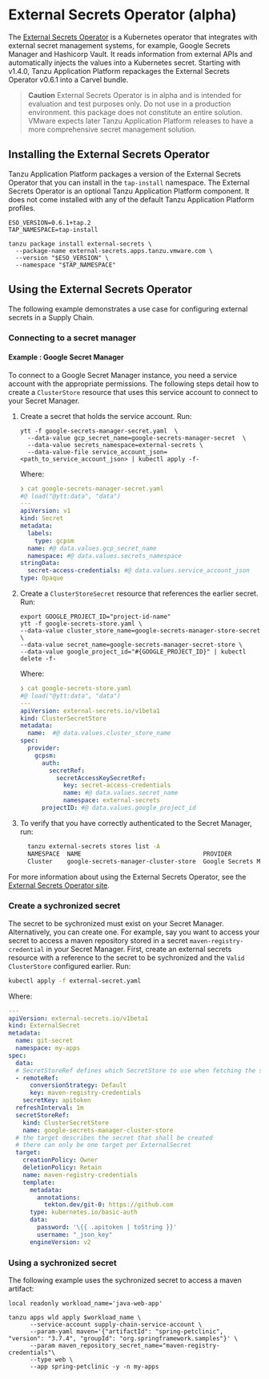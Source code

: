 # External Secrets Operator (alpha)

The [External Secrets Operator](https://external-secrets.io) is a Kubernetes
operator that integrates with external secret management systems, for example,
Google Secrets Manager and Hashicorp Vault. It reads information from external
APIs and automatically injects the values into a Kubernetes secret. Starting
with v1.4.0, Tanzu Application Platform repackages the External Secrets Operator
v0.6.1 into a Carvel bundle.

>**Caution** External Secrets Operator is in alpha and is intended for
>evaluation and test purposes only. Do not use in a production environment.
>this package does not constitute an entire solution.
>VMware expects later Tanzu Application Platform releases to have a more comprehensive
>secret management solution.

## Installing the External Secrets Operator

Tanzu Application Platform packages a version of the External Secrets Operator
that you can install in the `tap-install` namespace.  The External Secrets
Operator is an optional Tanzu Application Platform component. It does not come installed with any of
the default Tanzu Application Platform profiles.

```console
ESO_VERSION=0.6.1+tap.2
TAP_NAMESPACE=tap-install

tanzu package install external-secrets \
  --package-name external-secrets.apps.tanzu.vmware.com \
  --version "$ESO_VERSION" \
  --namespace "$TAP_NAMESPACE"
```

## Using the External Secrets Operator

The following example demonstrates a use case for configuring external
secrets in a Supply Chain.

### Connecting to a secret manager

#### Example : Google Secret Manager

To connect to a Google Secret Manager instance, you need a service account with the appropriate
permissions. The following steps detail how to create a `ClusterStore` resource
that uses this service account to connect to your Secret Manager.

1. Create a secret that holds the service account. Run:

    ```console
    ytt -f google-secrets-manager-secret.yaml  \
      --data-value gcp_secret_name=google-secrets-manager-secret  \
      --data-value secrets_namespace=external-secrets \
      --data-value-file service_account_json=<path_to_service_account_json> | kubectl apply -f-
    ```

    Where:

    ```yaml
    ❯ cat google-secrets-manager-secret.yaml
    #@ load("@ytt:data", "data")
    ---
    apiVersion: v1
    kind: Secret
    metadata:
      labels:
        type: gcpsm
      name: #@ data.values.gcp_secret_name
      namespace: #@ data.values.secrets_namespace
    stringData:
      secret-access-credentials: #@ data.values.service_account_json
    type: Opaque
    ```

2. Create a `ClusterStoreSecret` resource that references the earlier secret. Run:

    ```console
    export GOOGLE_PROJECT_ID="project-id-name"
    ytt -f google-secrets-store.yaml \
    --data-value cluster_store_name=google-secrets-manager-store-secret \
    --data-value secret_name=google-secrets-manager-secret-store \
    --data-value google_project_id="#{GOOGLE_PROJECT_ID}" | kubectl delete -f-
    ```

    Where:

    ```yaml
    ❯ cat google-secrets-store.yaml
    #@ load("@ytt:data", "data")
    ---
    apiVersion: external-secrets.io/v1beta1
    kind: ClusterSecretStore
    metadata:
      name:  #@ data.values.cluster_store_name
    spec:
      provider:
        gcpsm:
          auth:
            secretRef:
              secretAccessKeySecretRef:
                key: secret-access-credentials
                name: #@ data.values.secret_name
                namespace: external-secrets
          projectID: #@ data.values.google_project_id
    ```

3. To verify that you have correctly authenticated to the Secret Manager, run:

    ```sh
      tanzu external-secrets stores list -A
      NAMESPACE  NAME                                  PROVIDER                STATUS
      Cluster    google-secrets-manager-cluster-store  Google Secrets Manager  Valid
    ```

For more information about using the External Secrets Operator,
see the [External Secrets Operator
site](https://external-secrets.io).

### Create a sychronized secret

The secret to be sychronized must exist on your Secret Manager. Alternatively, you
can create one. For example, say you want to access your secret to access a
maven repository stored in a secret `maven-registry-credential` in your Secret
Manager. First, create an external secrets resource with a reference to the
secret to be sychronized and the `Valid` `ClusterStore` configured earlier. Run:

```sh
kubectl apply -f external-secret.yaml
```

Where:

```yaml
---
apiVersion: external-secrets.io/v1beta1
kind: ExternalSecret
metadata:
  name: git-secret
  namespace: my-apps
spec:
  data:
  # SecretStoreRef defines which SecretStore to use when fetching the secret data
  - remoteRef:
      conversionStrategy: Default
      key: maven-registry-credentials
    secretKey: apitoken
  refreshInterval: 1m
  secretStoreRef:
    kind: ClusterSecretStore
    name: google-secrets-manager-cluster-store
  # the target describes the secret that shall be created
  # there can only be one target per ExternalSecret
  target:
    creationPolicy: Owner
    deletionPolicy: Retain
    name: maven-registry-credentials
    template:
      metadata:
        annotations:
          tekton.dev/git-0: https://github.com
      type: kubernetes.io/basic-auth
      data:
        password: '\{{ .apitoken | toString }}'
        username: "_json_key"
      engineVersion: v2
```

### Using a sychronized secret

The following example uses the sychronized secret to access a maven artifact:

```console
local readonly workload_name='java-web-app'

tanzu apps wld apply $workload_name \
      --service-account supply-chain-service-account \
      --param-yaml maven='{"artifactId": "spring-petclinic", "version": "3.7.4", "groupId": "org.springframework.samples"}' \
      --param maven_repository_secret_name="maven-registry-credentials"\
      --type web \
      --app spring-petclinic -y -n my-apps
```
